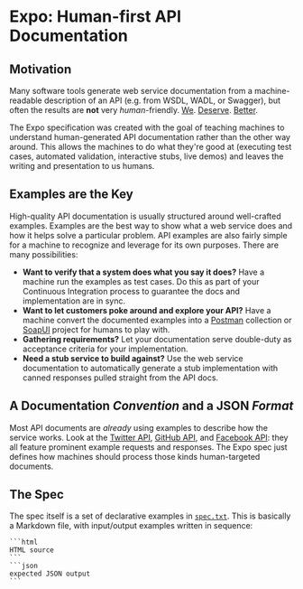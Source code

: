 # Expo: Human-first API Documentation

## Motivation

Many software tools generate web service documentation from a machine-readable description of an API (e.g. from WSDL, WADL, or Swagger), but often the results are **not** very *human*-friendly. [We](http://www.filigris.com/docflex-xml/wsdldoc/examples/html/ebaySvc/index.html). [Deserve](https://cdn.rawgit.com/ipcsystems/wadl-stylesheet/master/example_wadl.xml). [Better](http://petstore.swagger.io/#!/pet/addPet).

The Expo specification was created with the goal of teaching machines to understand human-generated API documentation rather than the other way around. This allows the machines to do what they're good at (executing test cases, automated validation, interactive stubs, live demos) and leaves the writing and presentation to us humans.

## Examples are the Key

High-quality API documentation is usually structured around well-crafted examples. Examples are the best way to show what a web service does and how it helps solve a particular problem. API examples are also fairly simple for a machine to recognize and leverage for its own purposes. There are many possibilities:

  - **Want to verify that a system does what you say it does?** Have a machine run the examples as test cases. Do this as part of your Continuous Integration process to guarantee the docs and implementation are in sync.
  - **Want to let customers poke around and explore your API?** Have a machine convert the documented examples into a [Postman](https://www.getpostman.com/) collection or [SoapUI](http://www.soapui.org/rest-testing/getting-started.html) project for humans to play with.
  - **Gathering requirements?** Let your documentation serve double-duty as acceptance criteria for your implementation.
  - **Need a stub service to build against?** Use the web service documentation to automatically generate a stub implementation with canned responses pulled straight from the API docs.


## A Documentation _Convention_ and a JSON _Format_

Most API documents are _already_ using examples to describe how the service works. Look at the [Twitter API](https://dev.twitter.com/rest/public), [GitHub API](https://developer.github.com/v3/), and [Facebook API](https://developers.facebook.com/docs/graph-api/reference): they all feature prominent example requests and responses. The Expo spec just defines how machines should process those kinds human-targeted documents.

## The Spec

The spec itself is a set of declarative examples in [`spec.txt`](spec.txt). This is basically a Markdown file, with input/output examples written in sequence:

    ```html
    HTML source
    ```
    ```json
    expected JSON output
    ```

